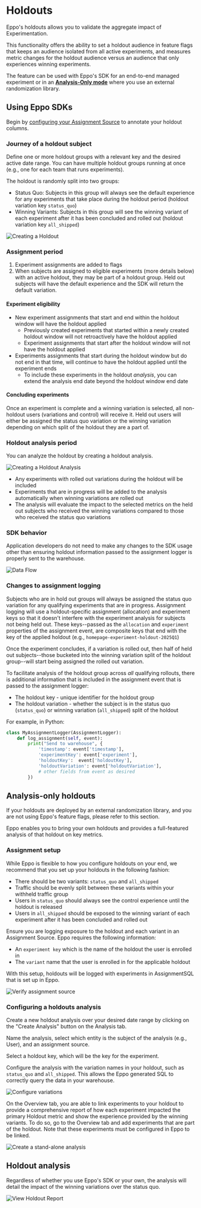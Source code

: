 # Holdouts

Eppo's holdouts allows you to validate the aggregate impact of Experimentation.

This functionality offers the ability to set a holdout audience in feature flags that keeps an audience isolated from all active experiments, and measures metric changes for the holdout audience versus an audience that only experiences winning experiments.

The feature can be used with Eppo's SDK for an end-to-end managed experiment or in an [**Analysis-Only mode**](#analysis-only-holdouts) where you use an external randomization library.

## Using Eppo SDKs

Begin by [configuring your Assignment Source](/data-management/definitions/assignment-sql) to annotate your holdout columns.

### Journey of a holdout subject

Define one or more holdout groups with a relevant key and the desired active date range. You can have multiple holdout 
groups running at once (e.g., one for each team that runs experiments).

The holdout is randomly split into two groups:
* Status Quo: Subjects in this group will always see the default experience for any experiments that take place during the 
holdout period (holdout variation key `status_quo`)
* Winning Variants: Subjects in this group will see the winning variant of each experiment after it has been concluded and 
rolled out (holdout variation key `all_shipped`)

![Creating a Holdout](/img/experiments/holdouts/holdouts-create-object.png)

### Assignment period

1. Experiment assignments are added to flags
2. When subjects are assigned to eligible experiments (more details below) with an active holdout, they may be part of 
a holdout group. Held out subjects will have the default experience and the SDK will return the default variation.

#### Experiment eligibility

* New experiment assignments that start and end within the holdout window will have the holdout applied
  * Previously created experiments that started within a newly created holdout window will not retroactively have the 
holdout applied
  * Experiment assignments that start after the holdout window will not have the holdout applied
* Experiments assignments that start during the holdout window but do not end in that time, will continue to have the 
holdout applied until the experiment ends
  * To include these experiments in the holdout _analysis_, you can extend the analysis end date beyond the holdout window end 
date

#### Concluding experiments

Once an experiment is complete and a winning variation is selected, all non-holdout users (variations and control) will receive it.
Held out users will either be assigned the status quo variation or the winning variation depending on which split of the
holdout they are a part of.

### Holdout analysis period

You can analyze the holdout by creating a holdout analysis.

![Creating a Holdout Analysis](/img/experiments/holdouts/holdouts-create-experiment.png)

* Any experiments with rolled out variations during the holdout will be included
* Experiments that are in progress will be added to the analysis automatically when winning variations are rolled out
* The analysis will evaluate the impact to the selected metrics on the held out subjects who received the winning
variations compared to those who received the status quo variations

### SDK behavior

Application developers do not need to make any changes to the SDK usage other than ensuring holdout information passed
to the assignment logger is properly sent to the warehouse.

![Data Flow](/img/experiments/holdouts/holdouts-data-flow.png)

### Changes to assignment logging

Subjects who are in hold out groups will always be assigned the status quo variation for any qualifying experiments that
are in progress. Assignment logging will use a holdout-specific assignment (allocation) and experiment keys so that it
doesn't interfere with the experiment analysis for subjects not being held out. These keys--passed as the `allocation` 
and `experiment` properties of the assignment event, are composite keys that end with the key of the applied holdout
(e.g., `homepage-experiment-holdout-2025Q1`)

Once the experiment concludes, if a variation is rolled out, then half of held out subjects--those bucketed into the winning 
variation split of the holdout group--will start being assigned the rolled out variation.

To facilitate analysis of the holdout group across _all_ qualifying rollouts, there is additional information that is 
included in the assignment event that is passed to the assignment logger:
* The holdout key - unique identifier for the holdout group
* The holdout variation - whether the subject is in the status quo (`status_quo`) or winning variation (`all_shipped`) 
split of the holdout

For example, in Python:
```python
class MyAssignmentLogger(AssignmentLogger):
    def log_assignment(self, event):
        print("Send to warehouse", { 
            'timestamp': event['timestamp'],
            'experimentKey': event['experiment'],
            'holdoutKey':  event['holdoutKey'], 
            'holdoutVariation': event['holdoutVariation'],
            # other fields from event as desired
        })
```

## Analysis-only holdouts

If your holdouts are deployed by an external randomization library, and you are not using Eppo's feature flags, please refer to this section.

Eppo enables you to bring your own holdouts and provides a full-featured analysis of that holdout on key metrics.

### Assignment setup

While Eppo is flexible to how you configure holdouts on your end, we recommend that you set up your holdouts in the following fashion:
* There should be two variants: `status_quo` and `all_shipped`
* Traffic should be evenly split between these variants within your withheld traffic group
* Users in `status_quo` should always see the control experience until the holdout is released
* Users in `all_shipped` should be exposed to the winning variant of each experiment after it has been concluded and rolled out

Ensure you are logging exposure to the holdout and each variant in an Assignment Source. Eppo requires the following information:
*  An `experiment key` which is the name of the holdout the user is enrolled in
*  The `variant` name that the user is enrolled in for the applicable holdout

With this setup, holdouts will be logged with experiments in AssignmentSQL that is set up in Eppo.

![Verify assignment source](/img/experiments/holdouts/standalone-assignment-sql.png)

### Configuring a holdouts analysis

Create a new holdout analysis over your desired date range by clicking on the "Create Analysis" button on the Analysis tab.

Name the analysis, select which entity is the subject of the analysis (e.g., User), and an assignment source.

Select a holdout key, which will be the key for the experiment.

Configure the analysis with the variation names in your holdout, such as `status_quo` and `all_shipped`.
This allows the Eppo generated SQL to correctly query the data in your warehouse.

![Configure variations](/img/experiments/holdouts/standalone-variations.png)

On the Overview tab, you are able to link experiments to your holdout to provide a comprehensive report of how each 
experiment impacted the primary Holdout metric and show the experience provided by the winning variants. To do so, go to
the Overview tab and add experiments that are part of the holdout. Note that these experiments must be configured in Eppo
to be linked.

![Create a stand-alone analysis](/img/experiments/holdouts/analysis-only-setup1.png)

## Holdout analysis

Regardless of whether you use Eppo's SDK or your own, the analysis will detail the impact of the winning variations over
the status quo.

![View Holdout Report](/img/experiments/holdouts/holdouts-report.png)

